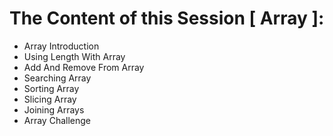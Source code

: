 # The Content of this Session [ Array ]: 
- Array Introduction
- Using Length With Array
- Add And Remove From Array
- Searching Array
- Sorting Array
- Slicing Array
- Joining Arrays
- Array Challenge